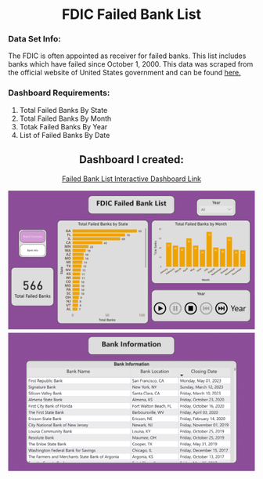 <h1 align="center">FDIC Failed Bank List </h1>

<P>
  <h3>Data Set Info:</h3>
  <P>
    The FDIC is often appointed as receiver for failed banks. This list includes banks which have failed since October 1, 2000. This data was scraped from the official website of      United States government and can be found <a href="https://catalog.data.gov/dataset/fdic-failed-bank-list">here.</a>
  </P>

  <h3>Dashboard Requirements:</h3>
  <P>
   <ol>
     <li>Total Failed Banks By State</li>
     <li>Total Failed Banks By Month</li>
     <li>Totak Failed Banks By Year</li>
     <li>List of Failed Banks By Date</li>
   </ol>
  </P>
  
</P>

<P>
  <h2 align="center">Dashboard I created:</h2>
  <P align="center">
    <a href="https://app.powerbi.com/view? 
       r=eyJrIjoiZTM4MTIwOTMtYTYwZC00NzZiLWI1N2UtZTA3N2FkMDgzMDEwIiwidCI6ImQxNzU2NzliLWFjZDMtNDY0NC1iZTgyLWFmMDQxOTgyOTc3YSIsImMiOjZ9">
      Failed Bank List Interactive Dashboard Link
    </a>
  </P>
  <img src="Bank Summary - Dashboard Images/Bank Summary - Dashboard-1.png">
  <img src="Bank Summary - Dashboard Images/Bank Summary - Dashboard-3.png">
</P>

